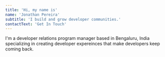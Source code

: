 ```yaml
---
title: 'Hi, my name is'
name: 'Jonathan Pereira'
subtitle: 'I build and grow developer communities.'
contactText: 'Get In Touch'
---
```


I'm a developer relations program manager based in Bengaluru, India specializing in creating developer expereinces that make developers keep coming back.
